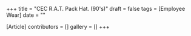 +++
title = "CEC R.A.T. Pack Hat. (90's)"
draft = false
tags = [Employee Wear]
date = ""

[Article]
contributors = []
gallery = []
+++